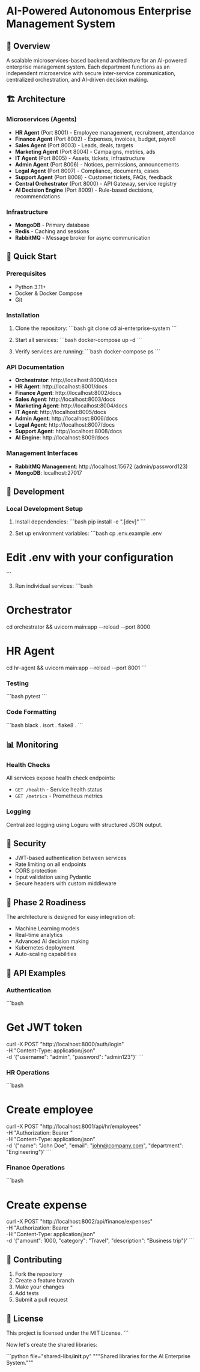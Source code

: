 # AI-Powered Autonomous Enterprise Management System

## 🚀 Overview

A scalable microservices-based backend architecture for an AI-powered enterprise management system. Each department functions as an independent microservice with secure inter-service communication, centralized orchestration, and AI-driven decision making.

## 🏗️ Architecture

### Microservices (Agents)
- **HR Agent** (Port 8001) - Employee management, recruitment, attendance
- **Finance Agent** (Port 8002) - Expenses, invoices, budget, payroll
- **Sales Agent** (Port 8003) - Leads, deals, targets
- **Marketing Agent** (Port 8004) - Campaigns, metrics, ads
- **IT Agent** (Port 8005) - Assets, tickets, infrastructure
- **Admin Agent** (Port 8006) - Notices, permissions, announcements
- **Legal Agent** (Port 8007) - Compliance, documents, cases
- **Support Agent** (Port 8008) - Customer tickets, FAQs, feedback
- **Central Orchestrator** (Port 8000) - API Gateway, service registry
- **AI Decision Engine** (Port 8009) - Rule-based decisions, recommendations

### Infrastructure
- **MongoDB** - Primary database
- **Redis** - Caching and sessions
- **RabbitMQ** - Message broker for async communication

## 🚀 Quick Start

### Prerequisites
- Python 3.11+
- Docker & Docker Compose
- Git

### Installation

1. Clone the repository:
\`\`\`bash
git clone <repository-url>
cd ai-enterprise-system
\`\`\`

2. Start all services:
\`\`\`bash
docker-compose up -d
\`\`\`

3. Verify services are running:
\`\`\`bash
docker-compose ps
\`\`\`

### API Documentation
- **Orchestrator**: http://localhost:8000/docs
- **HR Agent**: http://localhost:8001/docs
- **Finance Agent**: http://localhost:8002/docs
- **Sales Agent**: http://localhost:8003/docs
- **Marketing Agent**: http://localhost:8004/docs
- **IT Agent**: http://localhost:8005/docs
- **Admin Agent**: http://localhost:8006/docs
- **Legal Agent**: http://localhost:8007/docs
- **Support Agent**: http://localhost:8008/docs
- **AI Engine**: http://localhost:8009/docs

### Management Interfaces
- **RabbitMQ Management**: http://localhost:15672 (admin/password123)
- **MongoDB**: localhost:27017

## 🔧 Development

### Local Development Setup

1. Install dependencies:
\`\`\`bash
pip install -e ".[dev]"
\`\`\`

2. Set up environment variables:
\`\`\`bash
cp .env.example .env
# Edit .env with your configuration
\`\`\`

3. Run individual services:
\`\`\`bash
# Orchestrator
cd orchestrator && uvicorn main:app --reload --port 8000

# HR Agent
cd hr-agent && uvicorn main:app --reload --port 8001
\`\`\`

### Testing
\`\`\`bash
pytest
\`\`\`

### Code Formatting
\`\`\`bash
black .
isort .
flake8 .
\`\`\`

## 📊 Monitoring

### Health Checks
All services expose health check endpoints:
- `GET /health` - Service health status
- `GET /metrics` - Prometheus metrics

### Logging
Centralized logging using Loguru with structured JSON output.

## 🔐 Security

- JWT-based authentication between services
- Rate limiting on all endpoints
- CORS protection
- Input validation using Pydantic
- Secure headers with custom middleware

## 🚀 Phase 2 Roadiness

The architecture is designed for easy integration of:
- Machine Learning models
- Real-time analytics
- Advanced AI decision making
- Kubernetes deployment
- Auto-scaling capabilities

## 📝 API Examples

### Authentication
\`\`\`bash
# Get JWT token
curl -X POST "http://localhost:8000/auth/login" \
  -H "Content-Type: application/json" \
  -d '{"username": "admin", "password": "admin123"}'
\`\`\`

### HR Operations
\`\`\`bash
# Create employee
curl -X POST "http://localhost:8001/api/hr/employees" \
  -H "Authorization: Bearer <token>" \
  -H "Content-Type: application/json" \
  -d '{"name": "John Doe", "email": "john@company.com", "department": "Engineering"}'
\`\`\`

### Finance Operations
\`\`\`bash
# Create expense
curl -X POST "http://localhost:8002/api/finance/expenses" \
  -H "Authorization: Bearer <token>" \
  -H "Content-Type: application/json" \
  -d '{"amount": 1000, "category": "Travel", "description": "Business trip"}'
\`\`\`

## 🤝 Contributing

1. Fork the repository
2. Create a feature branch
3. Make your changes
4. Add tests
5. Submit a pull request

## 📄 License

This project is licensed under the MIT License.
\`\`\`

Now let's create the shared libraries:

\`\`\`python file="shared-libs/__init__.py"
"""Shared libraries for the AI Enterprise System."""
